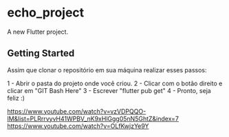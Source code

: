 # echo_project

A new Flutter project.

## Getting Started

Assim que clonar o repositório em sua máquina realizar esses passos:

1 - Abrir o pasta do projeto onde você criou.
2 - Clicar com o botão direito e clicar em "GIT Bash Here"
3 - Escrever "flutter pub get"
4 - Pronto, seja feliz :)

https://www.youtube.com/watch?v=vzVDPQQO-lM&list=PLRrrvyvH41WPBV_nK9xHlGgg05nN5GhtZ&index=7
https://www.youtube.com/watch?v=OLfKwjzYe9Y